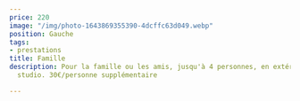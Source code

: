 ```yaml
---
price: 220
image: "/img/photo-1643869355390-4dcffc63d049.webp"
position: Gauche
tags:
- prestations
title: Famille
description: Pour la famille ou les amis, jusqu'à 4 personnes, en extérieur ou en
  studio. 30€/personne supplémentaire

---
```

